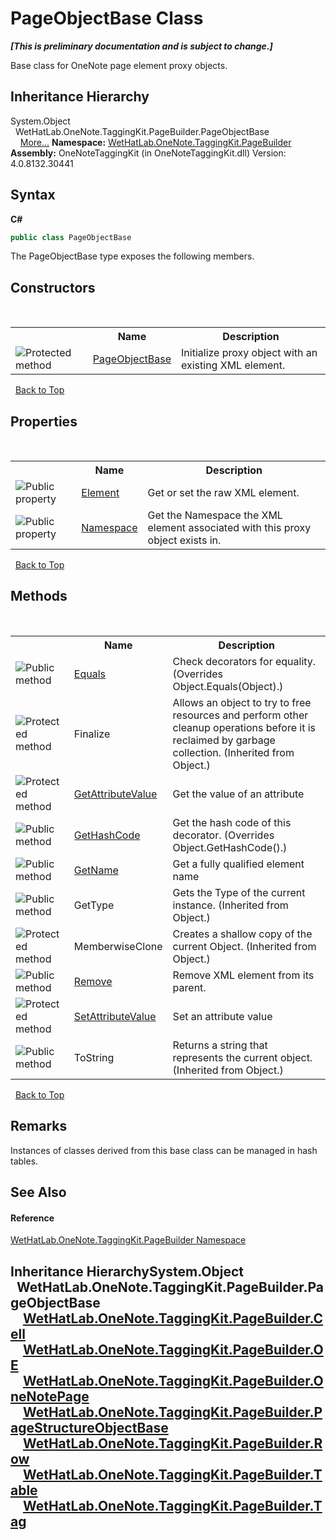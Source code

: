 # PageObjectBase Class
 _**\[This is preliminary documentation and is subject to change.\]**_

Base class for OneNote page element proxy objects.


## Inheritance Hierarchy
System.Object<br />&nbsp;&nbsp;WetHatLab.OneNote.TaggingKit.PageBuilder.PageObjectBase<br />&nbsp;&nbsp;&nbsp;&nbsp;<a href="#inheritance-hierarchy">More...</a>
**Namespace:**&nbsp;<a href="56352230-71f2-f4b7-63a8-983965663af5.md">WetHatLab.OneNote.TaggingKit.PageBuilder</a><br />**Assembly:**&nbsp;OneNoteTaggingKit (in OneNoteTaggingKit.dll) Version: 4.0.8132.30441

## Syntax

**C#**<br />
``` C#
public class PageObjectBase
```

The PageObjectBase type exposes the following members.


## Constructors
&nbsp;<table><tr><th></th><th>Name</th><th>Description</th></tr><tr><td>![Protected method](media/protmethod.gif "Protected method")</td><td><a href="8a31be32-4916-898c-3d1c-cd83ee6c0118.md">PageObjectBase</a></td><td>
Initialize proxy object with an existing XML element.</td></tr></table>&nbsp;
<a href="#pageobjectbase-class">Back to Top</a>

## Properties
&nbsp;<table><tr><th></th><th>Name</th><th>Description</th></tr><tr><td>![Public property](media/pubproperty.gif "Public property")</td><td><a href="b1355277-06a2-7c7b-8423-2a3d979b9e32.md">Element</a></td><td>
Get or set the raw XML element.</td></tr><tr><td>![Public property](media/pubproperty.gif "Public property")</td><td><a href="f3e4f694-8098-5550-71ff-8ae66afd9f7a.md">Namespace</a></td><td>
Get the Namespace the XML element associated with this proxy object exists in.</td></tr></table>&nbsp;
<a href="#pageobjectbase-class">Back to Top</a>

## Methods
&nbsp;<table><tr><th></th><th>Name</th><th>Description</th></tr><tr><td>![Public method](media/pubmethod.gif "Public method")</td><td><a href="febd286e-b95d-3257-ffed-d2b4475144e4.md">Equals</a></td><td>
Check decorators for equality.
 (Overrides Object.Equals(Object).)</td></tr><tr><td>![Protected method](media/protmethod.gif "Protected method")</td><td>Finalize</td><td>
Allows an object to try to free resources and perform other cleanup operations before it is reclaimed by garbage collection.
 (Inherited from Object.)</td></tr><tr><td>![Protected method](media/protmethod.gif "Protected method")</td><td><a href="4d9c0f69-ca27-d06d-850a-46da816f98ab.md">GetAttributeValue</a></td><td>
Get the value of an attribute</td></tr><tr><td>![Public method](media/pubmethod.gif "Public method")</td><td><a href="ebe970b7-5320-4551-378d-7958ca5e66fd.md">GetHashCode</a></td><td>
Get the hash code of this decorator.
 (Overrides Object.GetHashCode().)</td></tr><tr><td>![Public method](media/pubmethod.gif "Public method")</td><td><a href="24d1c39f-0f88-8c79-394d-4fc20eaacccb.md">GetName</a></td><td>
Get a fully qualified element name</td></tr><tr><td>![Public method](media/pubmethod.gif "Public method")</td><td>GetType</td><td>
Gets the Type of the current instance.
 (Inherited from Object.)</td></tr><tr><td>![Protected method](media/protmethod.gif "Protected method")</td><td>MemberwiseClone</td><td>
Creates a shallow copy of the current Object.
 (Inherited from Object.)</td></tr><tr><td>![Public method](media/pubmethod.gif "Public method")</td><td><a href="038c07b4-81ab-47d2-e16c-516917687b3a.md">Remove</a></td><td>
Remove XML element from its parent.</td></tr><tr><td>![Protected method](media/protmethod.gif "Protected method")</td><td><a href="77d51981-a0cd-15e4-5ea7-0f1dc3d61657.md">SetAttributeValue</a></td><td>
Set an attribute value</td></tr><tr><td>![Public method](media/pubmethod.gif "Public method")</td><td>ToString</td><td>
Returns a string that represents the current object.
 (Inherited from Object.)</td></tr></table>&nbsp;
<a href="#pageobjectbase-class">Back to Top</a>

## Remarks
Instances of classes derived from this base class can be managed in hash tables.

## See Also


#### Reference
<a href="56352230-71f2-f4b7-63a8-983965663af5.md">WetHatLab.OneNote.TaggingKit.PageBuilder Namespace</a><br />

## Inheritance HierarchySystem.Object<br />&nbsp;&nbsp;WetHatLab.OneNote.TaggingKit.PageBuilder.PageObjectBase<br />&nbsp;&nbsp;&nbsp;&nbsp;<a href="66fe52c1-34fd-3769-2ea3-c5ed0c1d65ca.md">WetHatLab.OneNote.TaggingKit.PageBuilder.Cell</a><br />&nbsp;&nbsp;&nbsp;&nbsp;<a href="6d00c7e2-1ce9-f79b-727b-125206c5880d.md">WetHatLab.OneNote.TaggingKit.PageBuilder.OE</a><br />&nbsp;&nbsp;&nbsp;&nbsp;<a href="6754c7d7-0598-ae1f-ff8c-6808b714b0ab.md">WetHatLab.OneNote.TaggingKit.PageBuilder.OneNotePage</a><br />&nbsp;&nbsp;&nbsp;&nbsp;<a href="9614e26d-4f3e-ec75-682e-cd6e5bcdf145.md">WetHatLab.OneNote.TaggingKit.PageBuilder.PageStructureObjectBase</a><br />&nbsp;&nbsp;&nbsp;&nbsp;<a href="f05be1a3-e029-f22c-2aa9-fdd4596fe0b4.md">WetHatLab.OneNote.TaggingKit.PageBuilder.Row</a><br />&nbsp;&nbsp;&nbsp;&nbsp;<a href="27dfc48a-6070-557b-cdfa-2152403138b3.md">WetHatLab.OneNote.TaggingKit.PageBuilder.Table</a><br />&nbsp;&nbsp;&nbsp;&nbsp;<a href="f84aa4b9-4734-c115-b8ef-beb07a0254d1.md">WetHatLab.OneNote.TaggingKit.PageBuilder.Tag</a><br />